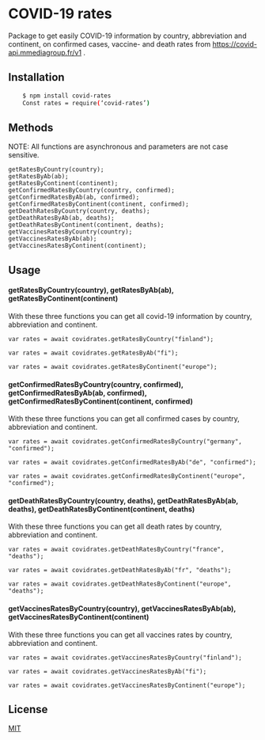 # COVID-19 rates

Package to get easily COVID-19 information by country, abbreviation and continent, on confirmed cases, vaccine- and death rates from https://covid-api.mmediagroup.fr/v1 .

## Installation

```bash
	$ npm install covid-rates
	Const rates = require(‘covid-rates’)
```

## Methods

NOTE: All functions are asynchronous and parameters are not case sensitive.

    getRatesByCountry(country);
    getRatesByAb(ab);
    getRatesByContinent(continent);
    getConfirmedRatesByCountry(country, confirmed);
    getConfirmedRatesByAb(ab, confirmed);
    getConfirmedRatesByContinent(continent, confirmed);
    getDeathRatesByCountry(country, deaths);
    getDeathRatesByAb(ab, deaths);
    getDeathRatesByContinent(continent, deaths);
    getVaccinesRatesByCountry(country);
    getVaccinesRatesByAb(ab);
    getVaccinesRatesByContinent(continent);

## Usage

#### getRatesByCountry(country), getRatesByAb(ab), getRatesByContinent(continent)

With these three functions you can get all covid-19 information by country, abbreviation and continent.

```
var rates = await covidrates.getRatesByCountry("finland");
```

```
var rates = await covidrates.getRatesByAb("fi");
```

```
var rates = await covidrates.getRatesByContinent("europe");

```

#### getConfirmedRatesByCountry(country, confirmed), getConfirmedRatesByAb(ab, confirmed), getConfirmedRatesByContinent(continent, confirmed)

With these three functions you can get all confirmed cases by country, abbreviation and continent.

```
var rates = await covidrates.getConfirmedRatesByCountry("germany", "confirmed");
```

```
var rates = await covidrates.getConfirmedRatesByAb("de", "confirmed");
```

```
var rates = await covidrates.getConfirmedRatesByContinent("europe", "confirmed");

```

#### getDeathRatesByCountry(country, deaths), getDeathRatesByAb(ab, deaths), getDeathRatesByContinent(continent, deaths)

With these three functions you can get all death rates by country, abbreviation and continent.

```
var rates = await covidrates.getDeathRatesByCountry("france", "deaths");
```

```
var rates = await covidrates.getDeathRatesByAb("fr", "deaths");
```

```
var rates = await covidrates.getDeathRatesByContinent("europe", "deaths");

```

#### getVaccinesRatesByCountry(country), getVaccinesRatesByAb(ab), getVaccinesRatesByContinent(continent)

With these three functions you can get all vaccines rates by country, abbreviation and continent.

```
var rates = await covidrates.getVaccinesRatesByCountry("finland");
```

```
var rates = await covidrates.getVaccinesRatesByAb("fi");
```

```
var rates = await covidrates.getVaccinesRatesByContinent("europe");

```

## License

[MIT](https://choosealicense.com/licenses/mit/)

